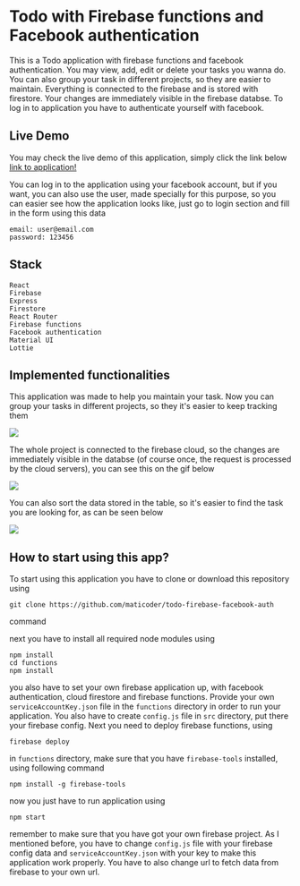 # Todo with Firebase functions and Facebook authentication

This is a Todo application with firebase functions and facebook authentication. You may view, add, edit or delete your tasks you wanna do. You can also group your task in different projects, so they are easier to maintain. Everything is connected to the firebase and is stored with firestore. Your changes are immediately visible in the firebase databse. To log in to application you have to authenticate yourself with facebook.

<!-- The email and password authentication is not ready yet, so you must authenticate yourself using your facebook account. Email and password authentication will be provided soon! -->

## Live Demo

You may check the live demo of this application, simply click the link below
[link to application!](https://gallant-golick-d31a4e.netlify.app/)

You can log in to the application using your facebook account, but if you want, you can also use the user, made specially for this purpose, so you can easier see how the application looks like, just go to login section and fill in the form using this data

```
email: user@email.com
password: 123456
```

## Stack

```
React
Firebase
Express
Firestore
React Router
Firebase functions
Facebook authentication
Material UI
Lottie
```

## Implemented functionalities

This application was made to help you maintain your task. Now you can group your tasks in different projects, so they it's easier to keep tracking them

![](https://github.com/maticoder/todo-firebase-facebook-auth/blob/master/images/work.gif)

The whole project is connected to the firebase cloud, so the changes are immediately visible in the databse (of course once, the request is processed by the cloud servers), you can see this on the gif below

![](https://github.com/maticoder/todo-firebase-facebook-auth/blob/master/images/change.gif)

You can also sort the data stored in the table, so it's easier to find the task you are looking for, as can be seen below

![](https://github.com/maticoder/todo-firebase-facebook-auth/blob/master/images/sort.gif)

## How to start using this app?

To start using this application you have to clone or download this repository using

```
git clone https://github.com/maticoder/todo-firebase-facebook-auth
```

command

next you have to install all required node modules using

```
npm install
cd functions
npm install
```

you also have to set your own firebase application up, with facebook authentication, cloud firestore and firebase functions. Provide your own `serviceAccountKey.json` file in the `functions` directory in order to run your application. You also have to create `config.js` file in `src` directory, put there your firebase config. Next you need to deploy firebase functions, using

```
firebase deploy
```

in `functions` directory, make sure that you have `firebase-tools` installed, using following command

```
npm install -g firebase-tools
```

now you just have to run application using

```
npm start
```

remember to make sure that you have got your own firebase project. As I mentioned before, you have to change `config.js` file with your firebase config data and `serviceAccountKey.json` with your key to make this application work properly. You have to also change url to fetch data from firebase to your own url.

<!-- ## How does it look like?

You may also see the application here, but I highly recommend you use the live demo mentioned above

![](https://github.com/maticoder/todo-firebase-facebook-auth/blob/master/how.gif) -->
